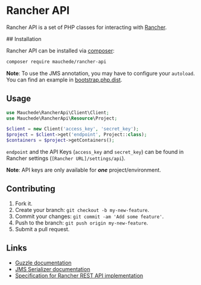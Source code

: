 # Rancher API

Rancher API is a set of PHP classes for interacting with [Rancher](http://rancher.com/rancher/).

## Installation

Rancher API can be installed via [composer](https://getcomposer.org/):

```bash
composer require mauchede/rancher-api
```

__Note__: To use the JMS annotation, you may have to configure your `autoload`. You can find an example in [bootstrap.php.dist](https://github.com/mauchede/rancher-api/blob/master/bootstrap.php.dist).

## Usage

```php
use Mauchede\RancherApi\Client\Client;
use Mauchede\RancherApi\Resource\Project;

$client = new Client('access_key', 'secret_key');
$project = $client->get('endpoint', Project::class);
$containers = $project->getContainers();
```

`endpoint` and the API Keys (`access_key` and `secret_key`) can be found in Rancher settings (`[Rancher URL]/settings/api`).

__Note__: API keys are only available for ***one*** project/environment.

## Contributing

1. Fork it.
2. Create your branch: `git checkout -b my-new-feature`.
3. Commit your changes: `git commit -am 'Add some feature'`.
4. Push to the branch: `git push origin my-new-feature`.
5. Submit a pull request.

## Links

* [Guzzle documentation](https://guzzle.readthedocs.org/)
* [JMS Serializer documentation](http://jmsyst.com/libs/serializer)
* [Specification for Rancher REST API implementation](https://github.com/rancher/api-spec)
